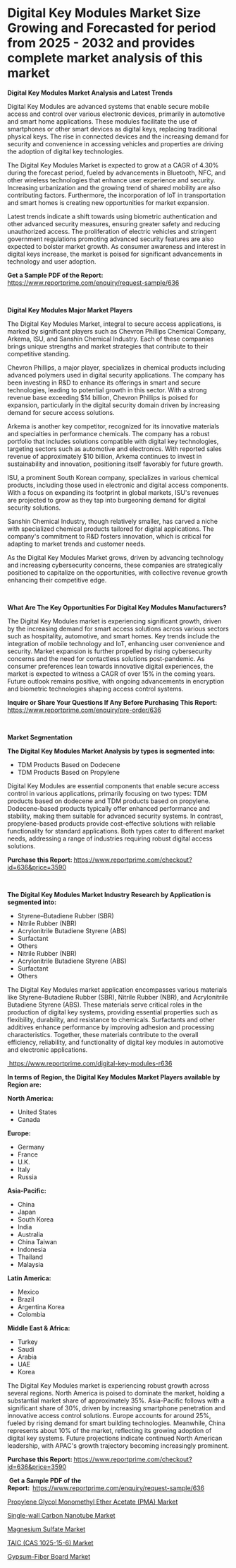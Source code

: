 <p><h1>Digital Key Modules Market Size Growing and Forecasted for period from 2025 - 2032 and provides complete market analysis of this market</h1></p><p><strong>Digital Key Modules Market Analysis and Latest Trends</strong></p>
<p><p>Digital Key Modules are advanced systems that enable secure mobile access and control over various electronic devices, primarily in automotive and smart home applications. These modules facilitate the use of smartphones or other smart devices as digital keys, replacing traditional physical keys. The rise in connected devices and the increasing demand for security and convenience in accessing vehicles and properties are driving the adoption of digital key technologies.</p><p>The Digital Key Modules Market is expected to grow at a CAGR of 4.30% during the forecast period, fueled by advancements in Bluetooth, NFC, and other wireless technologies that enhance user experience and security. Increasing urbanization and the growing trend of shared mobility are also contributing factors. Furthermore, the incorporation of IoT in transportation and smart homes is creating new opportunities for market expansion. </p><p>Latest trends indicate a shift towards using biometric authentication and other advanced security measures, ensuring greater safety and reducing unauthorized access. The proliferation of electric vehicles and stringent government regulations promoting advanced security features are also expected to bolster market growth. As consumer awareness and interest in digital keys increase, the market is poised for significant advancements in technology and user adoption.</p></p>
<p><strong>Get a Sample PDF of the Report:&nbsp;</strong> <a href="https://www.reportprime.com/enquiry/request-sample/636?utm_campaign=1845&utm_medium=2&utm_source=Github&utm_content=ia&utm_term=18032025&utm_id=digital-key-modules">https://www.reportprime.com/enquiry/request-sample/636</a></p>
<p>&nbsp;</p>
<p><strong>Digital Key Modules Major Market Players</strong></p>
<p><p>The Digital Key Modules Market, integral to secure access applications, is marked by significant players such as Chevron Phillips Chemical Company, Arkema, ISU, and Sanshin Chemical Industry. Each of these companies brings unique strengths and market strategies that contribute to their competitive standing.</p><p>Chevron Phillips, a major player, specializes in chemical products including advanced polymers used in digital security applications. The company has been investing in R&D to enhance its offerings in smart and secure technologies, leading to potential growth in this sector. With a strong revenue base exceeding $14 billion, Chevron Phillips is poised for expansion, particularly in the digital security domain driven by increasing demand for secure access solutions.</p><p>Arkema is another key competitor, recognized for its innovative materials and specialties in performance chemicals. The company has a robust portfolio that includes solutions compatible with digital key technologies, targeting sectors such as automotive and electronics. With reported sales revenue of approximately $10 billion, Arkema continues to invest in sustainability and innovation, positioning itself favorably for future growth.</p><p>ISU, a prominent South Korean company, specializes in various chemical products, including those used in electronic and digital access components. With a focus on expanding its footprint in global markets, ISU's revenues are projected to grow as they tap into burgeoning demand for digital security solutions.</p><p>Sanshin Chemical Industry, though relatively smaller, has carved a niche with specialized chemical products tailored for digital applications. The company's commitment to R&D fosters innovation, which is critical for adapting to market trends and customer needs.</p><p>As the Digital Key Modules Market grows, driven by advancing technology and increasing cybersecurity concerns, these companies are strategically positioned to capitalize on the opportunities, with collective revenue growth enhancing their competitive edge.</p></p>
<p>&nbsp;</p>
<p><strong>What Are The Key Opportunities For Digital Key Modules Manufacturers?</strong></p>
<p><p>The Digital Key Modules market is experiencing significant growth, driven by the increasing demand for smart access solutions across various sectors such as hospitality, automotive, and smart homes. Key trends include the integration of mobile technology and IoT, enhancing user convenience and security. Market expansion is further propelled by rising cybersecurity concerns and the need for contactless solutions post-pandemic. As consumer preferences lean towards innovative digital experiences, the market is expected to witness a CAGR of over 15% in the coming years. Future outlook remains positive, with ongoing advancements in encryption and biometric technologies shaping access control systems.</p></p>
<p><strong>Inquire or Share Your Questions If Any Before Purchasing This Report:</strong> <a href="https://www.reportprime.com/enquiry/pre-order/636?utm_campaign=1845&utm_medium=2&utm_source=Github&utm_content=ia&utm_term=18032025&utm_id=digital-key-modules">https://www.reportprime.com/enquiry/pre-order/636</a></p>
<p>&nbsp;</p>
<p><strong>Market Segmentation</strong></p>
<p><strong>The Digital Key Modules Market Analysis by types is segmented into:</strong></p>
<p><ul><li>TDM Products Based on Dodecene</li><li>TDM Products Based on Propylene</li></ul></p>
<p><p>Digital Key Modules are essential components that enable secure access control in various applications, primarily focusing on two types: TDM products based on dodecene and TDM products based on propylene. Dodecene-based products typically offer enhanced performance and stability, making them suitable for advanced security systems. In contrast, propylene-based products provide cost-effective solutions with reliable functionality for standard applications. Both types cater to different market needs, addressing a range of industries requiring robust digital access solutions.</p></p>
<p><strong>Purchase this Report:&nbsp;</strong><a href="https://www.reportprime.com/checkout?id=636&price=3590&utm_campaign=1845&utm_medium=2&utm_source=Github&utm_content=ia&utm_term=18032025&utm_id=digital-key-modules">https://www.reportprime.com/checkout?id=636&price=3590</a></p>
<p>&nbsp;</p>
<p><strong>The Digital Key Modules Market Industry Research by Application is segmented into:</strong></p>
<p><ul><li>Styrene–Butadiene Rubber (SBR)</li><li>Nitrile Rubber (NBR)</li><li>Acrylonitrile Butadiene Styrene (ABS)</li><li>Surfactant</li><li>Others</li><li>Nitrile Rubber (NBR)</li><li>Acrylonitrile Butadiene Styrene (ABS)</li><li>Surfactant</li><li>Others</li></ul></p>
<p><p>The Digital Key Modules market application encompasses various materials like Styrene-Butadiene Rubber (SBR), Nitrile Rubber (NBR), and Acrylonitrile Butadiene Styrene (ABS). These materials serve critical roles in the production of digital key systems, providing essential properties such as flexibility, durability, and resistance to chemicals. Surfactants and other additives enhance performance by improving adhesion and processing characteristics. Together, these materials contribute to the overall efficiency, reliability, and functionality of digital key modules in automotive and electronic applications.</p></p>
<p><a href="https://www.reportprime.com/digital-key-modules-r636?utm_campaign=1845&utm_medium=2&utm_source=Github&utm_content=ia&utm_term=18032025&utm_id=digital-key-modules">&nbsp;https://www.reportprime.com/digital-key-modules-r636</a></p>
<p><strong>In terms of Region, the Digital Key Modules Market Players available by Region are:</strong></p>
<p>
    <p> <strong> North America: </strong>
        <ul>
            <li>United States</li>
            <li>Canada</li>
        </ul>
        </p> 
    <p> <strong> Europe: </strong>
        <ul>
            <li>Germany</li>
            <li>France</li>
            <li>U.K.</li>
            <li>Italy</li>
            <li>Russia</li>
        </ul>
        </p> 
    <p> <strong> Asia-Pacific: </strong>
        <ul>
            <li>China</li>
            <li>Japan</li>
            <li>South Korea</li>
            <li>India</li>
            <li>Australia</li>
            <li>China Taiwan</li>
            <li>Indonesia</li>
            <li>Thailand</li>
            <li>Malaysia</li>
        </ul>
        </p> 
    <p> <strong> Latin America: </strong>
        <ul>
            <li>Mexico</li>
            <li>Brazil</li>
            <li>Argentina Korea</li>
            <li>Colombia</li>
        </ul>
        </p> 
    <p> <strong> Middle East & Africa: </strong>
        <ul>
            <li>Turkey</li>
            <li>Saudi</li>
            <li>Arabia</li>
            <li>UAE</li>
            <li>Korea</li>
        </ul>
    </p>
    </p>
<p><p>The Digital Key Modules market is experiencing robust growth across several regions. North America is poised to dominate the market, holding a substantial market share of approximately 35%. Asia-Pacific follows with a significant share of 30%, driven by increasing smartphone penetration and innovative access control solutions. Europe accounts for around 25%, fueled by rising demand for smart building technologies. Meanwhile, China represents about 10% of the market, reflecting its growing adoption of digital key systems. Future projections indicate continued North American leadership, with APAC's growth trajectory becoming increasingly prominent.</p></p>
<p><strong>Purchase this Report: </strong><a href="https://www.reportprime.com/checkout?id=636&price=3590&utm_campaign=1845&utm_medium=2&utm_source=Github&utm_content=ia&utm_term=18032025&utm_id=digital-key-modules">https://www.reportprime.com/checkout?id=636&price=3590</a></p>
<p>&nbsp;<strong>Get a Sample PDF of the Report:&nbsp;&nbsp;</strong><a href="https://www.reportprime.com/enquiry/request-sample/636?utm_campaign=1845&utm_medium=2&utm_source=Github&utm_content=ia&utm_term=18032025&utm_id=digital-key-modules">https://www.reportprime.com/enquiry/request-sample/636</a></p>
<p><strong></strong></p>
<p><p><a href="https://github.com/foustzelmsdv/Market-Research-Report-List-1/blob/main/propylene-glycol-monomethyl-ether-acetate-pma-market.md?utm_campaign=1845&utm_medium=2&utm_source=Github&utm_content=ia&utm_term=18032025&utm_id=digital-key-modules">Propylene Glycol Monomethyl Ether Acetate (PMA) Market</a></p><p><a href="https://github.com/dickstoscopg/Market-Research-Report-List-1/blob/main/single-wall-carbon-nanotube-market.md?utm_campaign=1845&utm_medium=2&utm_source=Github&utm_content=ia&utm_term=18032025&utm_id=digital-key-modules">Single-wall Carbon Nanotube Market</a></p><p><a href="https://github.com/papnider/Market-Research-Report-List-1/blob/main/magnesium-sulfate-market.md?utm_campaign=1845&utm_medium=2&utm_source=Github&utm_content=ia&utm_term=18032025&utm_id=digital-key-modules">Magnesium Sulfate Market</a></p><p><a href="https://github.com/geresalgieaz/Market-Research-Report-List-1/blob/main/taic-cas-1025-15-6-market.md?utm_campaign=1845&utm_medium=2&utm_source=Github&utm_content=ia&utm_term=18032025&utm_id=digital-key-modules">TAIC (CAS 1025-15-6) Market</a></p><p><a href="https://github.com/dagnewopus/Market-Research-Report-List-1/blob/main/gypsum-fiber-board-market.md?utm_campaign=1845&utm_medium=2&utm_source=Github&utm_content=ia&utm_term=18032025&utm_id=digital-key-modules">Gypsum-Fiber Board Market</a></p></p>